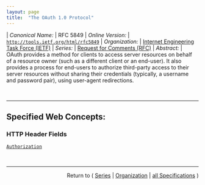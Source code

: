 ```yaml
---
layout: page
title:  "The OAuth 1.0 Protocol"
---
```


| *Canonical Name:* | RFC 5849
| *Online Version:* | [`http://tools.ietf.org/html/rfc5849`](http://tools.ietf.org/html/rfc5849)
| *Organization:* | [Internet Engineering Task Force (IETF)](..  "List of specification series by this organization")
| *Series:* | [Request for Comments (RFC)](.  "List of specifications in this series")
| *Abstract:* | OAuth provides a method for clients to access server resources on behalf of a resource owner (such as a different client or an end-user). It also provides a process for end-users to authorize third-party access to their server resources without sharing their credentials (typically, a username and password pair), using user-agent redirections.

<br/>
<hr/>

## Specified Web Concepts:

### HTTP Header Fields

[`Authorization`](/concepts/http-header/Authorization "Protocol parameters can be transmitted using the HTTP &#34;Authorization&#34; header field as defined by RFC 2617 with the auth-scheme name set to &#34;OAuth&#34; (case insensitive).")



<br/>
<hr/>

<p style="text-align: right">Return to ( <a href="./">Series</a> | <a href="../">Organization</a> | <a href="../../">all Specifications</a> )</p>